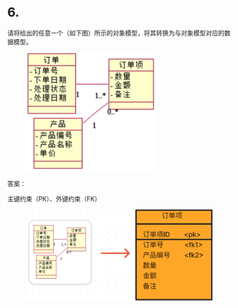 # 6.

请将给出的任意一个（如下图）所示的对象模型，将其转换为与对象模型对应的数据模型。

<figure><img src="../.gitbook/assets/image (3) (1).png" alt=""><figcaption></figcaption></figure>

答案：

主键约束（PK）、外键约束（FK）

<figure><img src="../.gitbook/assets/image (85).png" alt=""><figcaption></figcaption></figure>
